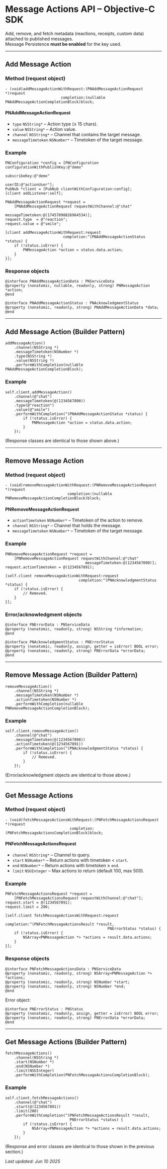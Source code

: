 # Message Actions API – Objective-C SDK

Add, remove, and fetch metadata (reactions, receipts, custom data) attached to published messages.  
Message Persistence **must be enabled** for the key used.

---

## Add Message Action

### Method (request object)

```
- (void)addMessageActionWithRequest:(PNAddMessageActionRequest *)request
                         completion:(nullable PNAddMessageActionCompletionBlock)block;
```

#### PNAddMessageActionRequest

* `type` `NSString*` – Action type (≤ 15 chars).  
* `value` `NSString*` – Action value.  
* `channel` `NSString*` – Channel that contains the target message.  
* `messageTimetoken` `NSNumber*` – Timetoken of the target message.

### Example

```
PNConfiguration *config = [PNConfiguration configurationWithPublishKey:@"demo"
                                                          subscribeKey:@"demo"
                                                                userID:@"actionUser"];
PubNub *client = [PubNub clientWithConfiguration:config];
[client addListener:self];

PNAddMessageActionRequest *request =
    [PNAddMessageActionRequest requestWithChannel:@"chat"
                                messageTimetoken:@(17457898826964534)];
request.type  = @"reaction";
request.value = @"smile";

[client addMessageActionWithRequest:request
                          completion:^(PNAddMessageActionStatus *status) {
    if (!status.isError) {
        PNMessageAction *action = status.data.action;
    }
}];
```

### Response objects

```
@interface PNAddMessageActionData : PNServiceData
@property (nonatomic, nullable, readonly, strong) PNMessageAction *action;
@end

@interface PNAddMessageActionStatus : PNAcknowledgmentStatus
@property (nonatomic, readonly, strong) PNAddMessageActionData *data;
@end
```

---

## Add Message Action (Builder Pattern)

```
addMessageAction()
    .channel(NSString *)
    .messageTimetoken(NSNumber *)
    .type(NSString *)
    .value(NSString *)
    .performWithCompletion(nullable PNAddMessageActionCompletionBlock);
```

### Example

```
self.client.addMessageAction()
    .channel(@"chat")
    .messageTimetoken(@(1234567890))
    .type(@"reaction")
    .value(@"smile")
    .performWithCompletion(^(PNAddMessageActionStatus *status) {
        if (!status.isError) {
            PNMessageAction *action = status.data.action;
        }
    });
```

(Response classes are identical to those shown above.)

---

## Remove Message Action

### Method (request object)

```
- (void)removeMessageActionWithRequest:(PNRemoveMessageActionRequest *)request
                            completion:(nullable PNRemoveMessageActionCompletionBlock)block;
```

#### PNRemoveMessageActionRequest

* `actionTimetoken` `NSNumber*` – Timetoken of the action to remove.  
* `channel` `NSString*` – Channel that holds the message.  
* `messageTimetoken` `NSNumber*` – Timetoken of the target message.

### Example

```
PNRemoveMessageActionRequest *request =
    [PNRemoveMessageActionRequest requestWithChannel:@"chat"
                                    messageTimetoken:@(1234567890)];
request.actionTimetoken = @(1234567891);

[self.client removeMessageActionWithRequest:request
                                 completion:^(PNAcknowledgmentStatus *status) {
    if (!status.isError) {
        // Removed.
    }
}];
```

### Error/acknowledgment objects

```
@interface PNErrorData : PNServiceData
@property (nonatomic, readonly, strong) NSString *information;
@end

@interface PNAcknowledgmentStatus : PNErrorStatus
@property (nonatomic, readonly, assign, getter = isError) BOOL error;
@property (nonatomic, readonly, strong) PNErrorData *errorData;
@end
```

---

## Remove Message Action (Builder Pattern)

```
removeMessageAction()
    .channel(NSString *)
    .messageTimetoken(NSNumber *)
    .actionTimetoken(NSNumber *)
    .performWithCompletion(nullable PNRemoveMessageActionCompletionBlock);
```

### Example

```
self.client.removeMessageAction()
    .channel(@"chat")
    .messageTimetoken(@(1234567890))
    .actionTimetoken(@(1234567891))
    .performWithCompletion(^(PNAcknowledgmentStatus *status) {
        if (!status.isError) {
            // Removed.
        }
    });
```

(Error/acknowledgment objects are identical to those above.)

---

## Get Message Actions

### Method (request object)

```
- (void)fetchMessagesActionsWithRequest:(PNFetchMessageActionsRequest *)request
                             completion:(PNFetchMessageActionsCompletionBlock)block;
```

#### PNFetchMessageActionsRequest

* `channel` `NSString*` – Channel to query.  
* `start` `NSNumber*` – Return actions with timetoken < `start`.  
* `end` `NSNumber*` – Return actions with timetoken ≥ `end`.  
* `limit` `NSUInteger` – Max actions to return (default 100, max 500).

### Example

```
PNFetchMessageActionsRequest *request =
    [PNFetchMessageActionsRequest requestWithChannel:@"chat"];
request.start = @(1234567891);
request.limit = 200;

[self.client fetchMessageActionsWithRequest:request
                                 completion:^(PNFetchMessageActionsResult *result,
                                              PNErrorStatus *status) {
    if (!status.isError) {
        NSArray<PNMessageAction *> *actions = result.data.actions;
    }
}];
```

### Response objects

```
@interface PNFetchMessageActionsData : PNServiceData
@property (nonatomic, readonly, strong) NSArray<PNMessageAction *> *actions;
@property (nonatomic, readonly, strong) NSNumber *start;
@property (nonatomic, readonly, strong) NSNumber *end;
@end
```

Error object:

```
@interface PNErrorStatus : PNStatus
@property (nonatomic, readonly, assign, getter = isError) BOOL error;
@property (nonatomic, readonly, strong) PNErrorData *errorData;
@end
```

---

## Get Message Actions (Builder Pattern)

```
fetchMessageActions()
    .channel(NSString *)
    .start(NSNumber *)
    .end(NSNumber *)
    .limit(NSUInteger)
    .performWithCompletion(PNFetchMessageActionsCompletionBlock);
```

### Example

```
self.client.fetchMessageActions()
    .channel(@"chat")
    .start(@(1234567891))
    .limit(200)
    .performWithCompletion(^(PNFetchMessageActionsResult *result,
                             PNErrorStatus *status) {
        if (!status.isError) {
            NSArray<PNMessageAction *> *actions = result.data.actions;
        }
    });
```

(Response and error classes are identical to those shown in the previous section.)

_Last updated: Jun 10 2025_